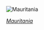 
![Mauritania](https://www.gstatic.com/prettyearth/assets/full/6348.jpg)

*[Mauritania](https://www.google.com/maps/@19.611649,-16.448208,16z/data=!3m1!1e3)*
